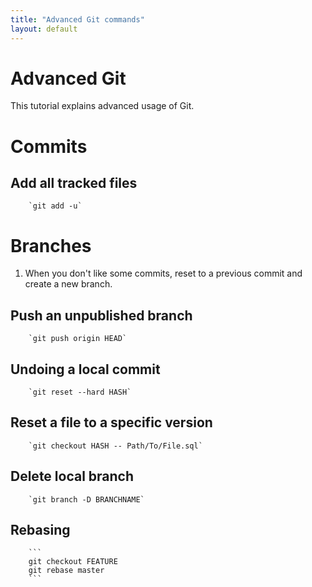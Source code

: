 ```yaml
---
title: "Advanced Git commands"
layout: default
---
```


# Advanced Git
This tutorial explains advanced usage of Git.

# Commits
## Add all tracked files
		`git add -u`

# Branches
1. When you don't like some commits, reset to a previous commit and create a new branch.

## Push an unpublished branch
		`git push origin HEAD`

## Undoing a local commit
		`git reset --hard HASH`

## Reset a file to a specific version
		`git checkout HASH -- Path/To/File.sql`

## Delete local branch
		`git branch -D BRANCHNAME`

## Rebasing
		```
		git checkout FEATURE
		git rebase master
		```